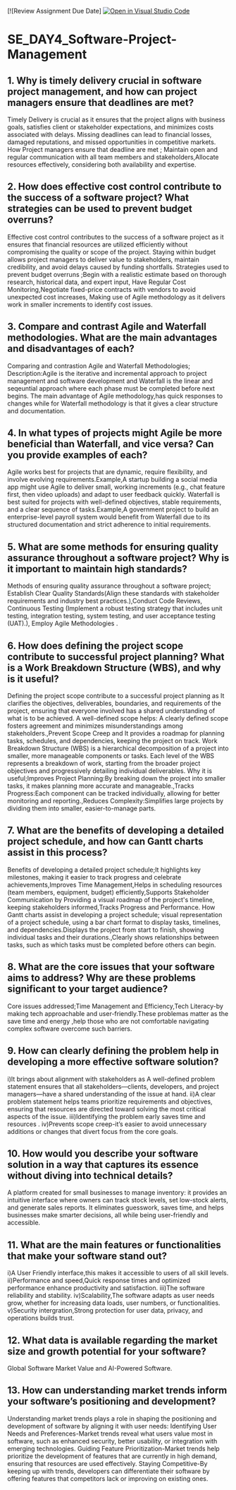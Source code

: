 [![Review Assignment Due Date]
[![Open in Visual Studio Code](https://classroom.github.com/assets/open-in-vscode-2e0aaae1b6195c2367325f4f02e2d04e9abb55f0b24a779b69b11b9e10269abc.svg)](https://classroom.github.com/online_ide?assignment_repo_id=18642726&assignment_repo_type=AssignmentRepo)
# SE_DAY4_Software-Project-Management
## 1. Why is timely delivery crucial in software project management, and how can project managers ensure that deadlines are met?
Timely Delivery is crucial as it ensures that the project aligns with business goals, satisfies client or stakeholder expectations, and minimizes costs associated with delays. Missing deadlines can lead to financial losses, damaged reputations, and missed opportunities in competitive markets.
How Project managers ensure that deadline are met ; Maintain open and regular communication with all team members and stakeholders,Allocate resources effectively, considering both availability and expertise.

## 2. How does effective cost control contribute to the success of a software project? What strategies can be used to prevent budget overruns?
Effective cost control contributes to the success of a software project as it ensures that financial resources are utilized efficiently without compromising the quality or scope of the project. Staying within budget allows project managers to deliver value to stakeholders, maintain credibility, and avoid delays caused by funding shortfalls. 
Strategies used to prevent budget overruns ;Begin with a realistic estimate based on thorough research, historical data, and expert input, Have Regular Cost Monitoring,Negotiate fixed-price contracts with vendors to avoid unexpected cost increases, Making use of Agile methodology as it delivers work in smaller increments to identify cost issues.
## 3. Compare and contrast Agile and Waterfall methodologies. What are the main advantages and disadvantages of each?
Comparing and contrastion Agile and Waterfall Methodologies;
Description:Agile is the iterative and incremental approach to project management and software development and Waterfall is the linear and seqeuntial approach where each phase must be completed before next begins.
The main advantage of Agile methodology,has quick responses to changes while for Waterfall methodology is that it gives a clear structure and documentation.
## 4. In what types of projects might Agile be more beneficial than Waterfall, and vice versa? Can you provide examples of each?
Agile works best for projects that are dynamic, require flexibility, and involve evolving requirements.Example,A startup building a social media app might use Agile to deliver small, working increments (e.g., chat feature first, then video uploads) and adapt to user feedback quickly.
Waterfall is best suited for projects with well-defined objectives, stable requirements, and a clear sequence of tasks.Example,A government project to build an enterprise-level payroll system would benefit from Waterfall due to its structured documentation and strict adherence to initial requirements.

## 5. What are some methods for ensuring quality assurance throughout a software project? Why is it important to maintain high standards?
Methods of ensuring quality assurance throughout a software project; Establish Clear Quality Standards(Align these standards with stakeholder requirements and industry best practices.),Conduct Code Reviews, Continuous Testing (Implement a robust testing strategy that includes unit testing, integration testing, system testing, and user acceptance testing (UAT).), Employ Agile Methodologies .
## 6. How does defining the project scope contribute to successful project planning? What is a Work Breakdown Structure (WBS), and why is it useful?
Defining the project scope contribute to a successful project planning as  It clarifies the objectives, deliverables, boundaries, and requirements of the project, ensuring that everyone involved has a shared understanding of what is to be achieved. A well-defined scope helps: A clearly defined scope fosters agreement and minimizes misunderstandings among stakeholders.,Prevent Scope Creep and  It provides a roadmap for planning tasks, schedules, and dependencies, keeping the project on track.
Work Breakdown Structure (WBS)  is a hierarchical decomposition of a project into smaller, more manageable components or tasks. Each level of the WBS represents a breakdown of work, starting from the broader project objectives and progressively detailing individual deliverables.
Why it is useful;Improves Project Planning:By breaking down the project into smaller tasks, it makes planning more accurate and manageable.,Tracks Progress:Each component can be tracked individually, allowing for better monitoring and reporting.,Reduces Complexity:Simplifies large projects by dividing them into smaller, easier-to-manage parts.


## 7. What are the benefits of developing a detailed project schedule, and how can Gantt charts assist in this process?
Benefits of developing a detailed project schedule;It highlights key milestones, making it easier to track progress and celebrate achievements,Improves Time Management,Helps in scheduling resources (team members, equipment, budget) efficiently,Supports Stakeholder Communication by Providing  a visual roadmap of the project's timeline, keeping stakeholders informed,Tracks Progress and Performance.
How Gantt charts assist in developing a project schedule; visual representation of a project schedule, using a bar chart format to display tasks, timelines, and dependencies.Displays the project from start to finish, showing individual tasks and their durations.,Clearly shows relationships between tasks, such as which tasks must be completed before others can begin.

## 8. What are the core issues that your software aims to address? Why are these problems significant to your target audience?
Core issues addressed;Time Management and Efficiency,Tech Literacy-by making tech approachable and user-friendly.These problemas matter as the save time and energy ,help those who are not comfortable navigating complex software overcome such barriers.
## 9. How can clearly defining the problem help in developing a more effective software solution?
i)It brings about alignment with stakeholders as A well-defined problem statement ensures that all stakeholders—clients, developers, and project managers—have a shared understanding of the issue at hand.
ii)A clear problem statement helps teams prioritize requirements and objectives, ensuring that resources are directed toward solving the most critical aspects of the issue.
iii)Identifying the problem early saves time and resources .
iv)Prevents scope creep-it’s easier to avoid unnecessary additions or changes that divert focus from the core goals.

## 10. How would you describe your software solution in a way that captures its essence without diving into technical details?
A platform created for small businesses to manage inventory: it provides an intuitive interface where owners can track stock levels, set low-stock alerts, and generate sales reports. It eliminates guesswork, saves time, and helps businesses make smarter decisions, all while being user-friendly and accessible.

## 11. What are the main features or functionalities that make your software stand out?
i)A User Friendly interface,this makes it accessible to users of all skill levels.
ii)Performance and speed,Quick response times and optimized performance enhance productivity and satisfaction.
iii)The software reliability and stability.
iv)Scalability,The software adapts as user needs grow, whether for increasing data loads, user numbers, or functionalities.
v)Security intergration,Strong protection for user data, privacy, and operations builds trust.

## 12. What data is available regarding the market size and growth potential for your software?
Global Software Market Value and AI-Powered Software.

## 13. How can understanding market trends inform your software’s positioning and development?
Understanding market trends plays a role  in shaping the positioning and development of software by aligning it with user needs:
Identifying User Needs and Preferences-Market trends reveal what users value most in software, such as enhanced security, better usability, or integration with emerging technologies.
Guiding Feature Prioritization-Market trends help prioritize the development of features that are currently in high demand, ensuring that resources are used effectively.
Staying Competitive-By keeping up with trends, developers can differentiate their software by offering features that competitors lack or improving on existing ones.



